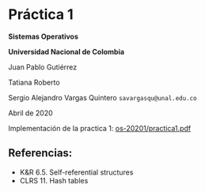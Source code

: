 # Práctica 1

**Sistemas Operativos**

**Universidad Nacional de Colombia**

Juan Pablo Gutiérrez

Tatiana Roberto

Sergio Alejandro Vargas Quintero
`savargasqu@unal.edu.co`

Abril de 2020


Implementación de la practica 1:
[os-20201/practica1.pdf](https://github.com/capedrazab/os-20201/blob/master/practica1.pdf)


## Referencias:
 * K&R 6.5. Self-referential structures
 * CLRS 11. Hash tables
 
